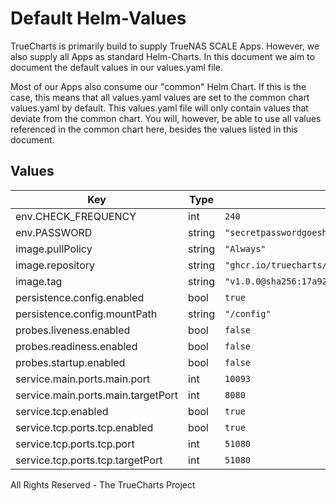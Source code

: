 # Default Helm-Values

TrueCharts is primarily build to supply TrueNAS SCALE Apps.
However, we also supply all Apps as standard Helm-Charts. In this document we aim to document the default values in our values.yaml file.

Most of our Apps also consume our "common" Helm Chart.
If this is the case, this means that all values.yaml values are set to the common chart values.yaml by default. This values.yaml file will only contain values that deviate from the common chart.
You will, however, be able to use all values referenced in the common chart here, besides the values listed in this document.

## Values

| Key | Type | Default | Description |
|-----|------|---------|-------------|
| env.CHECK_FREQUENCY | int | `240` |  |
| env.PASSWORD | string | `"secretpasswordgoeshere"` |  |
| image.pullPolicy | string | `"Always"` |  |
| image.repository | string | `"ghcr.io/truecharts/podgrab"` |  |
| image.tag | string | `"v1.0.0@sha256:17a92f111c5840f1fb78f216e4191ec1f5eeeb04ad5a1a5bdde0df35fdbe8910"` |  |
| persistence.config.enabled | bool | `true` |  |
| persistence.config.mountPath | string | `"/config"` |  |
| probes.liveness.enabled | bool | `false` |  |
| probes.readiness.enabled | bool | `false` |  |
| probes.startup.enabled | bool | `false` |  |
| service.main.ports.main.port | int | `10093` |  |
| service.main.ports.main.targetPort | int | `8080` |  |
| service.tcp.enabled | bool | `true` |  |
| service.tcp.ports.tcp.enabled | bool | `true` |  |
| service.tcp.ports.tcp.port | int | `51080` |  |
| service.tcp.ports.tcp.targetPort | int | `51080` |  |

All Rights Reserved - The TrueCharts Project
